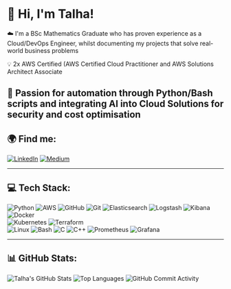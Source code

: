 # 👋 Hi, I'm Talha!

☁️ I'm a BSc Mathematics Graduate who has proven experience as a Cloud/DevOps Engineer, whilst documenting my projects that solve real-world business problems

💡 2x AWS Certified (AWS Certified Cloud Practitioner and AWS Solutions Architect Associate    

📖 Passion for automation through Python/Bash scripts and integrating AI into Cloud Solutions for security and cost optimisation
---

## 🌍 Find me:
[![LinkedIn](https://img.shields.io/badge/LinkedIn-0A66C2?style=for-the-badge&logo=linkedin&logoColor=white)](https://www.linkedin.com/in/talhazaman/)
[![Medium](https://img.shields.io/badge/Medium-12100E?style=for-the-badge&logo=medium&logoColor=white)](https://talhazaman01.medium.com)


---

## 💻 Tech Stack:
![Python](https://img.shields.io/badge/Python-3776AB?style=for-the-badge&logo=python&logoColor=white)
![AWS](https://img.shields.io/badge/AWS-232F3E?style=for-the-badge&logo=amazon-aws&logoColor=white)
![GitHub](https://img.shields.io/badge/GitHub-181717?style=for-the-badge&logo=github&logoColor=white)
![Git](https://img.shields.io/badge/Git-F05032?style=for-the-badge&logo=git&logoColor=white)
![Elasticsearch](https://img.shields.io/badge/Elasticsearch-005571?style=for-the-badge&logo=elasticsearch&logoColor=white)
![Logstash](https://img.shields.io/badge/Logstash-005571?style=for-the-badge&logo=logstash&logoColor=white)
![Kibana](https://img.shields.io/badge/Kibana-005571?style=for-the-badge&logo=kibana&logoColor=white)
![Docker](https://img.shields.io/badge/Docker-2496ED?style=for-the-badge&logo=docker&logoColor=white)  
![Kubernetes](https://img.shields.io/badge/Kubernetes-326CE5?style=for-the-badge&logo=kubernetes&logoColor=white)
![Terraform](https://img.shields.io/badge/Terraform-7B42BC?style=for-the-badge&logo=terraform&logoColor=white)  
![Linux](https://img.shields.io/badge/Linux-FCC624?style=for-the-badge&logo=linux&logoColor=black)
![Bash](https://img.shields.io/badge/Bash-121011?style=for-the-badge&logo=gnu-bash&logoColor=white)
![C](https://img.shields.io/badge/C-A8B9CC?style=for-the-badge&logo=c&logoColor=white)
![C++](https://img.shields.io/badge/C++-00599C?style=for-the-badge&logo=c%2B%2B&logoColor=white)
![Prometheus](https://img.shields.io/badge/Prometheus-E6522C?style=for-the-badge&logo=prometheus&logoColor=white)
![Grafana](https://img.shields.io/badge/Grafana-F46800?style=for-the-badge&logo=grafana&logoColor=white)


---
## 📊 GitHub Stats:
![Talha's GitHub Stats](https://github-readme-stats.vercel.app/api?username=unitedsection&show_icons=true&theme=dark)
![Top Languages](https://github-readme-stats.vercel.app/api/top-langs/?username=unitedsection&layout=compact&theme=dark)
![GitHub Commit Activity](https://img.shields.io/github/commit-activity/m/unitedsection2001?style=for-the-badge)

